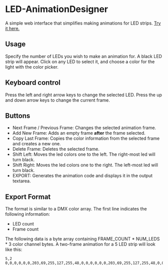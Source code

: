 # LED-AnimationDesigner
A simple web interface that simplifies making animations for LED strips.
[Try it here.](https://nicolasdeory.github.io/LED-AnimationDesigner/)

## Usage
Specify the number of LEDs you wish to make an animation for. A black LED strip will appear.
Click on any LED to select it, and choose a color for the light with the color picker. 

## Keyboard control
Press the left and right arrow keys to change the selected LED.
Press the up and down arrow keys to change the current frame.

## Buttons
- Next Frame / Previous Frame: Changes the selected animation frame.
- Add New Frame: Adds an empty frame **after** the frame selected.
- Copy Last Frame: Copies the color information from the selected frame and creates a new one.
- Delete Frame: Deletes the selected frame.
- Shift Left: Moves the led colors one to the left. The right-most led will turn black.
- Shift Right: Moves the led colors one to the right. The left-most led will turn black.
- EXPORT: Generates the animation code and displays it in the output textarea.

## Export Format
The format is similar to a DMX color array.
The first line indicates the following information:
- LED count
- Frame count

The following data is a byte array containing FRAME_COUNT * NUM_LEDS * 3 color channel bytes.
A two-frame animation for a 5 LED strip will look like this:
```
5,2
0,0,0,0,0,0,203,69,255,127,255,48,0,0,0,0,0,0,203,69,255,127,255,48,0,0,0,0,0,0
```

